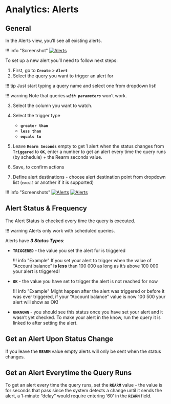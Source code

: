 # Analytics: Alerts

## General

In the Alerts view, you’ll see all existing alerts.

!!! info "Screenshot"
    [![Alerts](images/alerts3.png)](images/alerts3.png)

To set up a new alert you’ll need to follow next steps:

1. First, go to **`Create`** > **`Alert`**
2. Select the query you want to trigger an alert for 

!!! tip
    Just start typing a query name and select one from dropdown list! 

!!! warning
    Note that queries **_`with parameters`_** won’t work.

3. Select the column you want to watch.
4. Select the trigger type 
    
    - **`greater than`**
    - **`less than`** 
    - **`equals to`**


5. Leave **`Rearm Seconds`** empty to get 1 alert when the status changes from **`Triggered`** to **`OK`**, enter a number to get an alert every time the query runs (by schedule) + the Rearm seconds value.
6. Save, to confirm actions
7. Define alert destinations - choose alert destination point from dropdown list (_```email```_ or another if it is supported)

!!! info "Screenshots"
    [![Alerts](images/alerts1.png)](images/alerts1.png)
    [![Alerts](images/alerts2.png)](images/alerts2.png)



## Alert Status & Frequency
The Alert Status is checked every time the query is executed.

!!! warning
    Alerts only work with scheduled queries.

Alerts have **_3 Status Types_**:

- **`TRIGGERED`** - the value you set the alert for is triggered 
   
    !!! info "Example"
        If you set your alert to trigger when the value of “Account balance” **is less** than 100 000 as long as it’s above 100 000 your alert is triggered!

- **`OK`** - the value you have set to trigger the alert is not reached for now 
   
    !!! info "Example"
        Might happen after the alert was triggered or before it was ever triggered, if your “Account balance” value is now 100 500 your alert will show as OK!

- **`UNKNOWN`** - you should see this status once you have set your alert and it wasn’t yet checked. To make your alert in the know, run the query it is linked to after setting the alert.

## Get an Alert Upon Status Change

If you leave the **`REARM`** value empty alerts will only be sent when the status changes.

## Get an Alert Everytime the Query Runs

To get an alert every time the query runs, set the **`REARM`** value - the value is for seconds that pass since the system detects a change until it sends the alert, a 1-minute “delay” would require entering ‘60’ in the **`REARM`** field.

